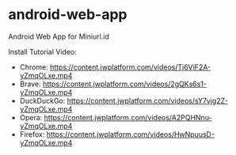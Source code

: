 # android-web-app
Android Web App for Miniurl.id

Install Tutorial Video:
- Chrome: https://content.jwplatform.com/videos/Tj6ViF2A-yZmqOLxe.mp4
- Brave: https://content.jwplatform.com/videos/2gQKs6s1-yZmqOLxe.mp4
- DuckDuckGo: https://content.jwplatform.com/videos/sY7vjg2Z-yZmqOLxe.mp4
- Opera: https://content.jwplatform.com/videos/A2PQHNnu-yZmqOLxe.mp4
- Firefox: https://content.jwplatform.com/videos/HwNpuusD-yZmqOLxe.mp4
